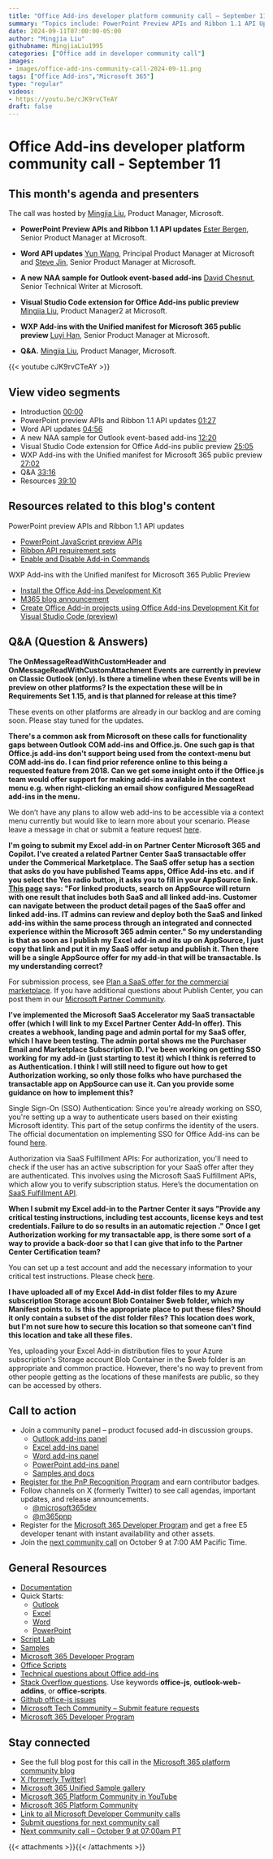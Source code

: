 ```yaml
---
title: "Office Add-ins developer platform community call – September 11, 2024"
summary: "Topics include: PowerPoint Preview APIs and Ribbon 1.1 API Updates​ by Ester Bergen​, Senior Product Manager at Microsoft, Word API Update​ by Yun Wang, Principal Product Manager​ at Microsoft and Steve Jin, Senior Product Manager at Microsoft, A new NAA sample for Outlook event-based add-ins​ by David Chesnut, Senior Technical Writer at Microsoft, Visual Studio Code extension for Office Add-ins Public Preview by Mingjia Liu, Product Manager2 at Microsoft.  Call hosted by Mingjia Liu, Product Manager2 at Microsoft. WXP Add-ins with the Unified manifest for Microsoft 365 Public Preview by Luyi Han​, Senior Product Manager​ at Microsoft.Recorded on September 11, 2024."
date: 2024-09-11T07:00:00-05:00
author: "Mingjia Liu"
githubname: MingjiaLiu1995
categories: ["Office add in developer community call"]
images:
- images/office-add-ins-community-call-2024-09-11.png
tags: ["Office Add-ins","Microsoft 365"]
type: "regular"
videos:
- https://youtu.be/cJK9rvCTeAY
draft: false
---
```


# Office Add-ins developer platform community call - September 11

## This month's agenda and presenters

The call was hosted by [Mingjia Liu](https://www.linkedin.com/in/mingjia-liu-90a69a24a/), Product Manager, Microsoft.

* **PowerPoint Preview APIs and Ribbon 1.1 API updates** [Ester Bergen](https://www.linkedin.com/in/esterbergen/), Senior Product Manager at Microsoft.
* **Word API updates** [Yun Wang](https://www.linkedin.com/in/airwangyun/), Principal Product Manager at Microsoft and [Steve Jin](https://www.linkedin.com/in/steve-jin-61b08011), Senior Product Manager at Microsoft.
* **A new NAA sample for Outlook event-based add-ins** [David Chesnut](https://www.linkedin.com/in/davidpchesnut), Senior Technical Writer at Microsoft.
* **Visual Studio Code extension for Office Add-ins public preview** [Mingjia Liu](https://www.linkedin.com/in/mingjia-liu-90a69a24a/), Product Manager2 at Microsoft.
* **WXP Add-ins with the Unified manifest for Microsoft 365 public preview** [Luyi Han](https://www.linkedin.com/in/luyihan/), Senior Product Manager at Microsoft.

* **Q&A.** [Mingjia Liu](https://www.linkedin.com/in/mingjia-liu-90a69a24a/), Product Manager, Microsoft.

{{< youtube cJK9rvCTeAY >}}

## View video segments

* Introduction [00:00](https://youtu.be/cJK9rvCTeAY?t=0)
* PowerPoint preview APIs and Ribbon 1.1 API updates [01:27](https://youtu.be/cJK9rvCTeAY?t=87)
* Word API updates [04:56](https://youtu.be/cJK9rvCTeAY?t=296)
* A new NAA sample for Outlook event-based add-ins [12:20](https://youtu.be/cJK9rvCTeAY?t=740)
* Visual Studio Code extension for Office Add-ins public preview [25:05](https://youtu.be/cJK9rvCTeAY?t=1505)
* WXP Add-ins with the Unified manifest for Microsoft 365 public preview [27:02](https://youtu.be/cJK9rvCTeAY?t=1622)
* Q&A [33:16](https://youtu.be/cJK9rvCTeAY?t=1996)
* Resources [39:10](https://youtu.be/cJK9rvCTeAY?t=2350)

## Resources related to this blog's content

PowerPoint preview APIs and Ribbon 1.1 API updates
* [PowerPoint JavaScript preview APIs](https://learn.microsoft.com/javascript/api/requirement-sets/powerpoint/powerpoint-preview-apis?view=common-js-preview)
* [Ribbon API requirement sets](https://learn.microsoft.com/javascript/api/requirement-sets/common/ribbon-api-requirement-sets?view=common-js-preview#ribbon-api-11)
* [Enable and Disable Add-in Commands](https://learn.microsoft.com/office/dev/add-ins/design/disable-add-in-commands)

WXP Add-ins with the Unified manifest for Microsoft 365 Public Preview
* [Install the Office Add-ins Development Kit](https://marketplace.visualstudio.com/items?itemName=msoffice.microsoft-office-add-in-debugger)
* [M365 blog announcement](https://devblogs.microsoft.com/microsoft365dev/announcing-the-office-add-ins-development-kit-for-visual-studio-code-public-preview/)
* [Create Office Add-in projects using Office Add-ins Development Kit for Visual Studio Code (preview)](https://learn.microsoft.com/office/dev/add-ins/develop/development-kit-overview?tabs=vscode)

## Q&A (Question & Answers)

**The OnMessageReadWithCustomHeader and OnMessageReadWithCustomAttachment Events are currently in preview on Classic Outlook (only). Is there a timeline when these Events will be in preview on other platforms? Is the expectation these will be in Requirements Set 1.15, and is that planned for release at this time?**

These events on other platforms are already in our backlog and are coming soon. Please stay tuned for the updates.

**There's a common ask from Microsoft on these calls for functionality gaps between Outlook COM add-ins and Office.js. One such gap is that Office.js add-ins don't support being used from the context-menu but COM add-ins do. I can find prior reference online to this being a requested feature from 2018. Can we get some insight onto if the Office.js team would offer support for making add-ins available in the context menu e.g. when right-clicking an email show configured MessageRead add-ins in the menu.**

We don’t have any plans to allow web add-ins to be accessible via a context menu currently but would like to learn more about your scenario. Please leave a message in chat or submit a feature request [here](https://aka.ms/m365dev-suggestions).

**I'm going to submit my Excel add-in on Partner Center Microsoft 365 and Copilot. I've created a related Partner Center SaaS transactable offer under the Commerical Marketplace. The SaaS offer setup has a section that asks do you have published Teams apps, Office Add-ins etc. and if you select the Yes radio button, it asks you to fill in your AppSource link. [This page](https://learn.microsoft.com/partner-center/marketplace-offers/plan-saas-offer) says: "For linked products, search on AppSource will return with one result that includes both SaaS and all linked add-ins. Customer can navigate between the product detail pages of the SaaS offer and linked add-ins. IT admins can review and deploy both the SaaS and linked add-ins within the same process through an integrated and connected experience within the Microsoft 365 admin center." So my understanding is that as soon as I publish my Excel add-in and its up on AppSource, I just copy that link and put it in my SaaS offer setup and publish it. Then there will be a single AppSource offer for my add-in that will be transactable. Is my understanding correct?**

For submission process, see [Plan a SaaS offer for the commercial marketplace](https://learn.microsoft.com/partner-center/marketplace-offers/plan-saas-offer). If you have additional questions about Publish Center, you can post them in our [Microsoft Partner Community​](https://techcommunity.microsoft.com/category/PartnerCommunity).

**I've implemented the Microsoft SaaS Accelerator my SaaS transactable offer (which I will link to my Excel Partner Center Add-In offer). This creates a webhook, landing page and admin portal for my SaaS offer, which I have been testing. The admin portal shows me the Purchaser Email and Marketplace Subscription ID. I've been working on getting SSO working for my add-in (just starting to test it) which I think is referred to as Authentication. I think I will still need to figure out how to get Authorization working, so only those folks who have purchased the transactable app on AppSource can use it. Can you provide some guidance on how to implement this?**

Single Sign-On (SSO) Authentication: Since you're already working on SSO, you're setting up a way to authenticate users based on their existing Microsoft identity. This part of the setup confirms the identity of the users. The official documentation on implementing SSO for Office Add-ins can be found [here](https://learn.microsoft.com/office/dev/add-ins/develop/sso-in-office-add-ins?tabs=jsonmanifest).​

Authorization via SaaS Fulfillment APIs: For authorization, you'll need to check if the user has an active subscription for your SaaS offer after they are authenticated. This involves using the Microsoft SaaS Fulfillment APIs, which allow you to verify subscription status. Here’s the documentation on [SaaS Fulfillment API](https://learn.microsoft.com/partner-center/marketplace-offers/partner-center-portal/pc-saas-fulfillment-life-cycle).​

**When I submit my Excel add-in to the Partner Center it says "Provide any critical testing instructions, including test accounts, license keys and test credentials. Failure to do so results in an automatic rejection ." Once I get Authorization working for my transactable app, is there some sort of a way to provide a back-door so that I can give that info to the Partner Center Certification team?**

You can set up a test account and add the necessary information to your critical test instructions. Please check [here](https://learn.microsoft.com/partner-center/marketplace-offers/add-in-submission-guide). 

**I have uploaded all of my Excel Add-in dist folder files to my Azure subscription Storage account Blob Container $web folder, which my Manifest points to. Is this the appropriate place to put these files? Should it only contain a subset of the dist folder files? This location does work, but I'm not sure how to secure this location so that someone can't find this location and take all these files.**

Yes, uploading your Excel Add-in distribution files to your Azure subscription's Storage account Blob Container in the $web folder is an appropriate and common practice. However, there's no way to prevent from other people getting as the locations of these manifests are public, so they can be accessed by others.

## Call to action

* Join a community panel – product focused add-in discussion groups.
    * [Outlook add-ins panel](https://ux.microsoft.com/Panel/OutlookAddinDeveloper)
    * [Excel add-ins panel](https://ux.microsoft.com/Panel/ExcelAddinDeveloper)
    * [Word add-ins panel](https://ux.microsoft.com/Panel/WordAddinDeveloper)
    * [PowerPoint add-ins panel](https://ux.microsoft.com/Panel/PowerPointAddinDeveloper)
    * [Samples and docs](https://ux.microsoft.com/Panel/OfficeAddinImproveSamplesDocs)
* [Register for the PnP Recognition Program](https://pnp.github.io/recognitionprogram/) and earn contributor badges.
* Follow channels on X (formerly Twitter) to see call agendas, important updates, and release announcements.
    * [@microsoft365dev](https://twitter.com/microsoft365dev)
    * [@m365pnp](https://twitter.com/m365pnp)
* Register for the [Microsoft 365 Developer Program](https://aka.ms/m365/devprogram) and get a free E5 developer tenant with instant availability and other assets.
* Join the [next community call](https://aka.ms/officeaddinscommunitycall) on October 9 at 7:00 AM Pacific Time.

## General Resources

* [Documentation](https://aka.ms/office-add-ins-docs)
* Quick Starts:
    * [Outlook](https://learn.microsoft.com/office/dev/add-ins/quickstarts/outlook-quickstart)
    * [Excel](https://learn.microsoft.com/office/dev/add-ins/quickstarts/excel-quickstart-jquery)
    * [Word](https://learn.microsoft.com/office/dev/add-ins/quickstarts/word-quickstart)
    * [PowerPoint](https://learn.microsoft.com/office/dev/add-ins/quickstarts/powerpoint-quickstart)
* [Script Lab](https://aka.ms/getscriptlab)
* [Samples](https://aka.ms/officeaddinsamples)
* [Microsoft 365 Developer Program](https://aka.ms/M365devprogram)
* [Office Scripts](aka.ms/office-scripts-docs)
* [Technical questions about Office add-ins](https://aka.ms/office-addins-dev-questions)
* [Stack Overflow questions](https://stackoverflow.com). Use keywords **office-js**, **outlook-web-addins**, or **office-scripts**.
* [Github office-js issues](https://github.com/OfficeDev/office-js/issues)
* [Microsoft Tech Community – Submit feature requests](https://aka.ms/m365dev-suggestions)
* [Microsoft 365 Developer Program](https://aka.ms/M365devprogram)

## Stay connected

* See the full blog post for this call in the [Microsoft 365 platform community blog](https://aka.ms/m365pnp/blog)
* [X (formerly Twitter)](https://twitter.com/microsoft365dev)
* [Microsoft 365 Unified Sample gallery](https://aka.ms/community/samples)
* [Microsoft 365 Platform Community in YouTube](https://aka.ms/community/videos)
* [Microsoft 365 Platform Community](https://aka.ms/community/home)
* [Link to all Microsoft Developer Community calls](https://aka.ms/M365DevCalls)
* [Submit questions for next community call](https://aka.ms/officeaddinsform)
* [Next community call – October 9 at 07:00am PT](https://aka.ms/officeaddinscommunitycall)

{{< attachments >}}{{< /attachments >}}
